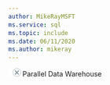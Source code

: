 ```yaml
---
author: MikeRayMSFT
ms.service: sql
ms.topic: include
ms.date: 06/11/2020
ms.author: mikeray
---
```


<Token>![yes](../media/no-icon.png)Parallel Data Warehouse </Token>

